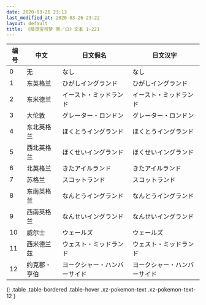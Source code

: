 ```yaml
---
date: 2020-03-26 23:13
last_modified_at: 2020-03-26 23:22
layout: default
title: 《精灵宝可梦 黑／白》文本 1-221
---
```

| 编号 | 中文 | 日文假名 | 日文汉字 |
| ---- | ---- | ---- | --- |
| 0 | 无 | なし | なし |
| 1 | 东英格兰 | ひがしイングランド | ひがしイングランド |
| 2 | 东米德兰 | イースト・ミッドランド | イースト・ミッドランド |
| 3 | 大伦敦 | グレーター・ロンドン | グレーター・ロンドン |
| 4 | 东北英格兰 | ほくとうイングランド | ほくとうイングランド |
| 5 | 西北英格兰 | ほくせいイングランド | ほくせいイングランド |
| 6 | 北英格兰 | きたアイルランド | きたアイルランド |
| 7 | 苏格兰 | スコットランド | スコットランド |
| 8 | 东南英格兰 | なんとうイングランド | なんとうイングランド |
| 9 | 西南英格兰 | なんせいイングランド | なんせいイングランド |
| 10 | 威尔士 | ウェールズ | ウェールズ |
| 11 | 西米德兰兹 | ウェスト・ミッドランド | ウェスト・ミッドランド |
| 12 | 约克郡・亨伯 | ヨークシャー・ハンバーサイド | ヨークシャー・ハンバーサイド |
{: .table .table-bordered .table-hover .xz-pokemon-text .xz-pokemon-text-12 }